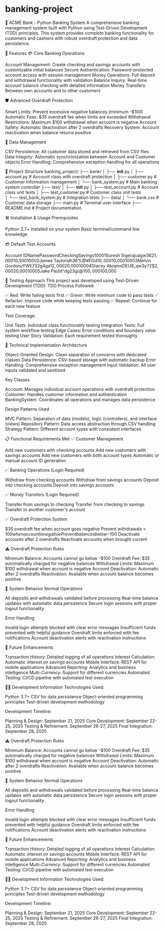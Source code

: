 # banking-project
🏦  ACME Bank - Python Banking System
A comprehensive banking management system built with Python using Test-Driven Development (TDD) principles. This system provides complete banking functionality for customers and cashiers with robust overdraft protection and data persistence.


🚀 Features
💳 Core Banking Operations

Account Management: Create checking and savings accounts with customizable initial balances
Secure Authentication: Password-protected account access with session management
Money Operations: Full deposit and withdrawal functionality with validation
Balance Inquiry: Real-time account balance checking with detailed information
Money Transfers: Between own accounts and to other customers

🛡️ Advanced Overdraft Protection

Smart Limits: Prevent excessive negative balances (minimum -$100)
Automatic Fees: $35 overdraft fee when limits are exceeded
Withdrawal Restrictions: Maximum $100 withdrawal when account is negative
Account Safety: Automatic deactivation after 2 overdrafts
Recovery System: Account reactivation when balance returns positive

💾 Data Management

CSV Persistence: All customer data stored and retrieved from CSV files
Data Integrity: Automatic synchronization between Account and Customer objects
Error Handling: Comprehensive exception handling for all operations

📁 Project Structure
banking_project/
├── bank/
│   ├── __init__.py
│   ├── account.py          # Account class with overdraft protection
│   ├── customer.py         # Customer information management
│   └── bank_system.py      # Main banking system controller
├── test/
│   ├── __init__.py
│   ├── test_account.py     # Account class unit tests
│   ├── test_customer.py    # Customer class unit tests  
│   └── test_bank_system.py # Integration tests
├── data/
│   └── bank.csv           # Customer data storage
├── main.py                # Terminal user interface
├── README.md              # Project documentation


🛠️ Installation & Usage
Prerequisites

Python 3.7+ installed on your system
Basic terminal/command line knowledge

💳 Default Test Accounts

Account IDNamePasswordCheckingSavings10001Suresh Sigerajuagw362$1,000$10,00010002James Tayloridh36%@#FGd$10,000$10,00010003Melvin GordonuYWE732g4ga1$2,000$20,00010004Stacey AbramsDEU8_qw3y72$$2,000$20,00010005Jake Pauld^dg23g)@$100,000$100,000



🧪 Testing Approach
This project was developed using Test-Driven Development (TDD):
TDD Process Followed:

✅ Red: Write failing tests first
✅ Green: Write minimum code to pass tests
✅ Refactor: Improve code while keeping tests passing
✅ Repeat: Continue for each new feature


Test Coverage:

Unit Tests: Individual class functionality testing
Integration Tests: Full system workflow testing
Edge Cases: Error conditions and boundary value testing
User Story Validation: Each requirement tested thoroughly

🔧 Technical Implementation
Architecture

Object-Oriented Design: Clean separation of concerns with dedicated classes
Data Persistence: CSV-based storage with automatic backup
Error Handling: Comprehensive exception management
Input Validation: All user inputs validated and sanitized

Key Classes

Account: Manages individual account operations with overdraft protection
Customer: Handles customer information and authentication
BankingSystem: Coordinates all operations and manages data persistence

Design Patterns Used

MVC Pattern: Separation of data (models), logic (controllers), and interface (views)
Repository Pattern: Data access abstraction through CSV handling
Strategy Pattern: Different account types with consistent interfaces

📋 Functional Requirements Met
✅ Customer Management

 Add new customers with checking accounts
 Add new customers with savings accounts
 Add new customers with both account types
 Automatic or manual account ID generation

✅ Banking Operations (Login Required)

 Withdraw from checking accounts
 Withdraw from savings accounts
 Deposit into checking accounts
 Deposit into savings accounts

✅ Money Transfers (Login Required)

 Transfer from savings to checking
 Transfer from checking to savings
 Transfer to another customer's account

✅ Overdraft Protection System

 $35 overdraft fee when account goes negative
 Prevent withdrawals > $100 when account is negative
 Prevent balances below -$100
 Deactivate accounts after 2 overdrafts
 Reactivate accounts when brought current

⚠️ Overdraft Protection Rules

Minimum Balance: Accounts cannot go below -$100
Overdraft Fee: $35 automatically charged for negative balances
Withdrawal Limits: Maximum $100 withdrawal when account is negative
Account Deactivation: Automatic after 2 overdrafts
Reactivation: Available when account balance becomes positive

🚦 System Behavior
Normal Operations

All deposits and withdrawals validated before processing
Real-time balance updates with automatic data persistence
Secure login sessions with proper logout functionality

Error Handling

Invalid login attempts blocked with clear error messages
Insufficient funds prevented with helpful guidance
Overdraft limits enforced with fee notifications
Account deactivation alerts with reactivation instructions

🔮 Future Enhancements

Transaction History: Detailed logging of all operations
Interest Calculation: Automatic interest on savings accounts
Mobile Interface: REST API for mobile applications
Advanced Reporting: Analytics and business intelligence
Multi-Currency: Support for different currencies
Automated Testing: CI/CD pipeline with automated test execution

👨‍💻 Development Information
Technologies Used:

Python 3.7+
CSV for data persistence
Object-oriented programming principles
Test-driven development methodology

Development Timeline:

Planning & Design: September 21, 2025
Core Development: September 22-25, 2025
Testing & Refinement: September 26-27, 2025
Final Integration: September 28, 2025


⚠️ Overdraft Protection Rules

Minimum Balance: Accounts cannot go below -$100
Overdraft Fee: $35 automatically charged for negative balances
Withdrawal Limits: Maximum $100 withdrawal when account is negative
Account Deactivation: Automatic after 2 overdrafts
Reactivation: Available when account balance becomes positive

🚦 System Behavior
Normal Operations

All deposits and withdrawals validated before processing
Real-time balance updates with automatic data persistence
Secure login sessions with proper logout functionality

Error Handling

Invalid login attempts blocked with clear error messages
Insufficient funds prevented with helpful guidance
Overdraft limits enforced with fee notifications
Account deactivation alerts with reactivation instructions

🔮 Future Enhancements

Transaction History: Detailed logging of all operations
Interest Calculation: Automatic interest on savings accounts
Mobile Interface: REST API for mobile applications
Advanced Reporting: Analytics and business intelligence
Multi-Currency: Support for different currencies
Automated Testing: CI/CD pipeline with automated test execution

👨‍💻 Development Information
Technologies Used:

Python 3.7+
CSV for data persistence
Object-oriented programming principles
Test-driven development methodology

Development Timeline:

Planning & Design: September 21, 2025
Core Development: September 22-25, 2025
Testing & Refinement: September 26-27, 2025
Final Integration: September 28, 2025